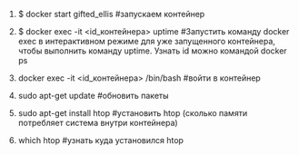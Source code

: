 1) $ docker start gifted_ellis #запускаем контейнер

2) $ docker exec -it <id_контейнера> uptime #Запустить команду docker exec в интерактивном режиме для уже запущенного контейнера, чтобы выполнить команду uptime.
    Узнать id можно командой docker ps

3) docker exec -it <id_контейнера> /bin/bash  #войти в контейнер 

4) sudo apt-get update #обновить пакеты

5) sudo apt-get install htop #установить htop (сколько памяти потребляет система внутри контейнера)

6) which htop #узнать куда установился htop